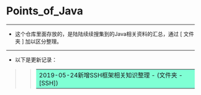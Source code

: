 # Points_of_Java
***
* 这个仓库里面存放的，是陆陆续续搜集到的Java相关资料的汇总，通过 [ 文件夹 ] 加以区分整理。
***
* 以下是更新记录：
>> <table><tr><td bgcolor=#7FFFD4> 2019-05-24新增SSH框架相关知识整理 - (文件夹 - [SSH]) </td></tr></table>

